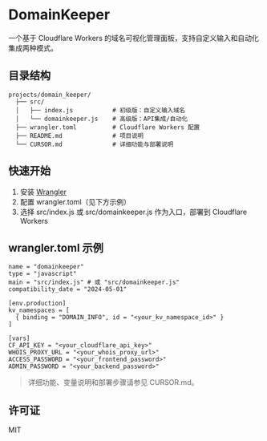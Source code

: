 # DomainKeeper

一个基于 Cloudflare Workers 的域名可视化管理面板，支持自定义输入和自动化集成两种模式。

## 目录结构

```
projects/domain_keeper/
  ├── src/
  │   ├── index.js           # 初级版：自定义输入域名
  │   └── domainkeeper.js    # 高级版：API集成/自动化
  ├── wrangler.toml          # Cloudflare Workers 配置
  ├── README.md              # 项目说明
  └── CURSOR.md              # 详细功能与部署说明
```

## 快速开始

1. 安装 [Wrangler](https://developers.cloudflare.com/workers/wrangler/)
2. 配置 wrangler.toml（见下方示例）
3. 选择 src/index.js 或 src/domainkeeper.js 作为入口，部署到 Cloudflare Workers

## wrangler.toml 示例

```
name = "domainkeeper"
type = "javascript"
main = "src/index.js" # 或 "src/domainkeeper.js"
compatibility_date = "2024-05-01"

[env.production]
kv_namespaces = [
  { binding = "DOMAIN_INFO", id = "<your_kv_namespace_id>" }
]

[vars]
CF_API_KEY = "<your_cloudflare_api_key>"
WHOIS_PROXY_URL = "<your_whois_proxy_url>"
ACCESS_PASSWORD = "<your_frontend_password>"
ADMIN_PASSWORD = "<your_backend_password>"
```

> 详细功能、变量说明和部署步骤请参见 CURSOR.md。

## 许可证

MIT 